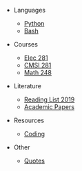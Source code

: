 
- Languages
    - [Python](/language/python/)
    - [Bash](/language/bash/)

- Courses
    - [Elec 281](/course/elec281/)
    - [CMSI 281](/course/cmsi281/)
    - [Math 248](/course/math248/)

- Literature
    - [Reading List 2019 ](/literature/reading_list_2019.md)
    - [Academic Papers](/literature/academic_papers.md)

- Resources
    - [Coding](/resources/coding_resources.md)

- Other
    - [Quotes](/other/quotes.md)


